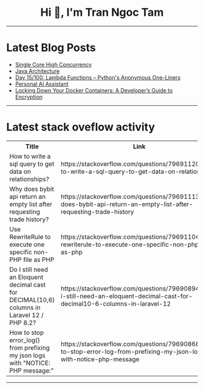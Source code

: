 <h1 align="center">Hi 👋, I'm Tran Ngoc Tam</h1>

---

# Latest Blog Posts 
<!-- BLOG-POST-LIST:START -->
- [Single Core High Concurrency](https://dev.to/member_a07758c4/single-core-high-concurrency-8kj)
- [Java Architecture](https://dev.to/bharad_s/java-architecture-3n6h)
- [Day 15/100: Lambda Functions – Python&#39;s Anonymous One-Liners](https://dev.to/therahul_gupta/day-15100-lambda-functions-pythons-anonymous-one-liners-1iio)
- [Personal AI Assistant](https://dev.to/thesurajarya/personal-ai-assistant-3ffb)
- [Locking Down Your Docker Containers: A Developer’s Guide to Encryption](https://dev.to/shrsv/locking-down-your-docker-containers-a-developers-guide-to-encryption-2h3l)
<!-- BLOG-POST-LIST:END -->

---

# Latest stack oveflow activity
<table>
  <tr><th>Title</th><th>Link</th></tr>
  <!-- STACKOVERFLOW:START --><tr><td>How to write a sql query to get data on relationships?</td><td>https://stackoverflow.com/questions/79691120/how-to-write-a-sql-query-to-get-data-on-relationships</td></tr><tr><td>Why does bybit api return an empty list after requesting trade history?</td><td>https://stackoverflow.com/questions/79691113/why-does-bybit-api-return-an-empty-list-after-requesting-trade-history</td></tr><tr><td>Use RewriteRule to execute one specific non-PHP file as PHP</td><td>https://stackoverflow.com/questions/79691104/use-rewriterule-to-execute-one-specific-non-php-file-as-php</td></tr><tr><td>Do I still need an Eloquent decimal cast for DECIMAL&lpar;10,6&rpar; columns in Laravel 12 / PHP 8.2?</td><td>https://stackoverflow.com/questions/79690894/do-i-still-need-an-eloquent-decimal-cast-for-decimal10-6-columns-in-laravel-12</td></tr><tr><td>How to stop error_log&lpar;&rpar; from prefixing my json logs with &quot;NOTICE: PHP message:&quot;</td><td>https://stackoverflow.com/questions/79690868/how-to-stop-error-log-from-prefixing-my-json-logs-with-notice-php-message</td></tr><!-- STACKOVERFLOW:END -->
</table>

---


